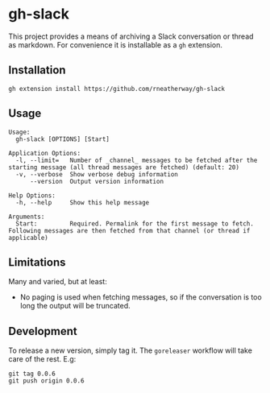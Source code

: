 # gh-slack

This project provides a means of archiving a Slack conversation or thread as markdown. For convenience it is installable as a `gh` extension.


## Installation

    gh extension install https://github.com/rneatherway/gh-slack


## Usage

```
Usage:
  gh-slack [OPTIONS] [Start]

Application Options:
  -l, --limit=   Number of _channel_ messages to be fetched after the starting message (all thread messages are fetched) (default: 20)
  -v, --verbose  Show verbose debug information
      --version  Output version information

Help Options:
  -h, --help     Show this help message

Arguments:
  Start:         Required. Permalink for the first message to fetch. Following messages are then fetched from that channel (or thread if applicable)
```


## Limitations

Many and varied, but at least:

* No paging is used when fetching messages, so if the conversation is too long the output will be truncated.


## Development

To release a new version, simply tag it. The `goreleaser` workflow will take care of the rest. E.g:

    git tag 0.0.6
    git push origin 0.0.6
